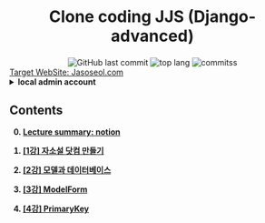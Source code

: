 <h1 align="center">Clone coding JJS (Django-advanced)</h1>

<div align="center">
  <img alt="GitHub last commit" align="center"
    src="https://img.shields.io/github/last-commit/4923/mathematics_REBOOT">
  <img alt="top lang" align="center" src="https://img.shields.io/github/languages/top/4923/mathematics_REBOOT">
  <img alt="commitss" align="center" src="https://img.shields.io/github/commit-activity/m/4923/mathematics_REBOOT">
</div>
<a href = "https://jasoseol.com">Target WebSite: Jasoseol.com </a><br>

<details>
<summary> 
<b>local admin account<b>
</summary>
<b>ID<b>: admin <br>
<b>PW<b>: 1111
</details>

## Contents

0. [Lecture summary: notion](https://www.notion.so/68971c4ea7e948d1b1d994cfa99ac35b)

1. [[1강] 자소설 닷컴 만들기](https://github.com/4923/Jasoseol.com/blob/master/jasoseol_1.ipynb)

2. [[2강] 모델과 데이터베이스](https://github.com/4923/Jasoseol.com/blob/master/jasoseol_2.ipynb)

3. [[3강] ModelForm](https://github.com/4923/Jasoseol.com/blob/master/jasoseol_3.ipynb)

4. [[4강] PrimaryKey](https://github.com/4923/Jasoseol.com/blob/master/jasoseol_4.ipynb)